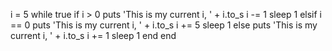 

i = 5
while true
if i > 0
  puts 'This is my current i, ' +  i.to_s
  i -= 1
  sleep 1
elsif i == 0
  puts 'This is my current i, ' +  i.to_s
  i += 5
  sleep 1
  else 
    puts 'This is my current i, ' +  i.to_s
  i += 1
  sleep 1
end
end
